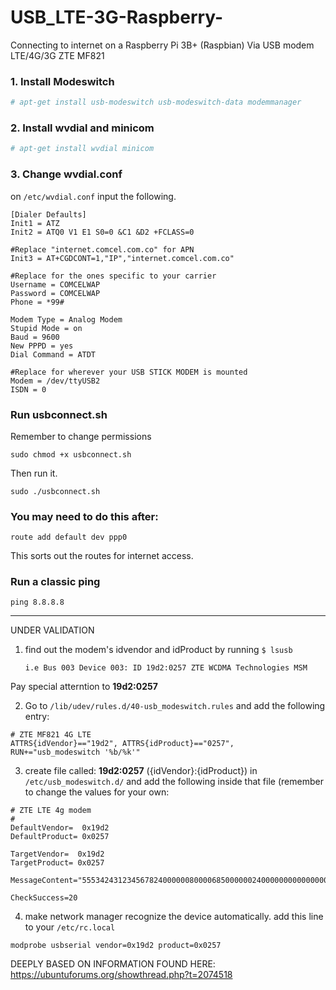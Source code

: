 # USB_LTE-3G-Raspberry-
Connecting to internet on a Raspberry Pi 3B+ (Raspbian) Via USB modem LTE/4G/3G ZTE MF821

### 1.  Install Modeswitch 
```bash
# apt-get install usb-modeswitch usb-modeswitch-data modemmanager
```

###  2. Install wvdial and minicom
```bash	
# apt-get install wvdial minicom
```
### 3. Change wvdial.conf

 on `/etc/wvdial.conf` input the following.
 
```shell	
[Dialer Defaults]
Init1 = ATZ
Init2 = ATQ0 V1 E1 S0=0 &C1 &D2 +FCLASS=0

#Replace "internet.comcel.com.co" for APN 
Init3 = AT+CGDCONT=1,"IP","internet.comcel.com.co"

#Replace for the ones specific to your carrier
Username = COMCELWAP
Password = COMCELWAP
Phone = *99#

Modem Type = Analog Modem
Stupid Mode = on
Baud = 9600
New PPPD = yes
Dial Command = ATDT

#Replace for wherever your USB STICK MODEM is mounted 
Modem = /dev/ttyUSB2
ISDN = 0
```

### Run  usbconnect.sh

Remember to change permissions
```shell
sudo chmod +x usbconnect.sh
```

Then run it. 
```shell
sudo ./usbconnect.sh
``` 

### You may need to do this after:
```shell
route add default dev ppp0
```

This sorts out the routes for internet access. 

### Run a classic ping
```shell
ping 8.8.8.8
```

---

UNDER VALIDATION 


1. find out the modem's idvendor and idProduct by running 
`$ lsusb`
	```
	i.e Bus 003 Device 003: ID 19d2:0257 ZTE WCDMA Technologies MSM
	```
Pay special atterntion to  **19d2:0257**

2. Go to `/lib/udev/rules.d/40-usb_modeswitch.rules` and add the following entry:

```
# ZTE MF821 4G LTE
ATTRS{idVendor}=="19d2", ATTRS{idProduct}=="0257", RUN+="usb_modeswitch '%b/%k'"
```
3. create file called: **19d2:0257** ({idVendor}:{idProduct}) in `/etc/usb_modeswitch.d/`  and add the following inside that file (remember to change the values for your own:

```
# ZTE LTE 4g modem
#
DefaultVendor=  0x19d2
DefaultProduct= 0x0257

TargetVendor=  0x19d2
TargetProduct= 0x0257

MessageContent="55534243123456782400000080000685000000240000000000000000000000"

CheckSuccess=20
```
4. make network manager recognize the device automatically. add this line to your `/etc/rc.local`
```
modprobe usbserial vendor=0x19d2 product=0x0257
```


DEEPLY BASED ON INFORMATION FOUND HERE:
https://ubuntuforums.org/showthread.php?t=2074518
